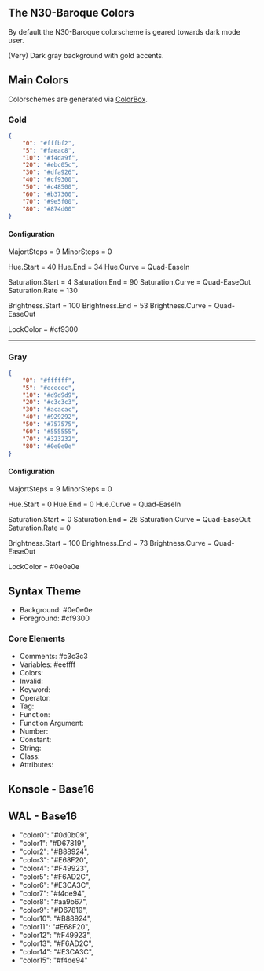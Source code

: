 ## The N30-Baroque Colors

By default the N30-Baroque colorscheme is geared towards dark mode user.

(Very) Dark gray background with gold accents.

## Main Colors

Colorschemes are generated via [ColorBox](https://www.colorbox.io).

### Gold

```json
{
    "0": "#fffbf2",
    "5": "#faeac8",
    "10": "#f4da9f",
    "20": "#ebc05c",
    "30": "#dfa926",
    "40": "#cf9300",
    "50": "#c48500",
    "60": "#b37300",
    "70": "#9e5f00",
    "80": "#874d00"
}
```

#### Configuration

MajortSteps = 9
MinorSteps = 0

Hue.Start = 40
Hue.End = 34
Hue.Curve = Quad-EaseIn

Saturation.Start = 4
Saturation.End = 90
Saturation.Curve = Quad-EaseOut
Saturation.Rate = 130

Brightness.Start = 100
Brightness.End = 53
Brightness.Curve = Quad-EaseOut

LockColor = #cf9300

---

### Gray

```json
{
    "0": "#ffffff",
    "5": "#ececec",
    "10": "#d9d9d9",
    "20": "#c3c3c3",
    "30": "#acacac",
    "40": "#929292",
    "50": "#757575",
    "60": "#555555",
    "70": "#323232",
    "80": "#0e0e0e"
}
```

#### Configuration

MajortSteps = 9
MinorSteps = 0

Hue.Start = 0
Hue.End = 0
Hue.Curve = Quad-EaseIn

Saturation.Start = 0
Saturation.End = 26
Saturation.Curve = Quad-EaseOut
Saturation.Rate = 0

Brightness.Start = 100
Brightness.End = 73
Brightness.Curve = Quad-EaseOut

LockColor = #0e0e0e

## Syntax Theme

- Background: #0e0e0e
- Foreground: #cf9300

### Core Elements

- Comments: #c3c3c3
- Variables: #eeffff
- Colors:
- Invalid:
- Keyword:
- Operator:
- Tag:
- Function:
- Function Argument:
- Number:
- Constant:
- String:
- Class:
- Attributes:

## Konsole - Base16

## WAL - Base16

- "color0": "#0d0b09",
- "color1": "#D67819",
- "color2": "#B88924",
- "color3": "#E68F20",
- "color4": "#F49923",
- "color5": "#F6AD2C",
- "color6": "#E3CA3C",
- "color7": "#f4de94",
- "color8": "#aa9b67",
- "color9": "#D67819",
- "color10": "#B88924",
- "color11": "#E68F20",
- "color12": "#F49923",
- "color13": "#F6AD2C",
- "color14": "#E3CA3C",
- "color15": "#f4de94"
